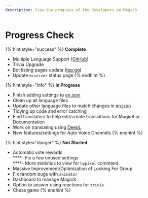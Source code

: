 ```yaml
---
description: View the progress of the developers on Magic8.
---
```


# Progress Check

{% hint style="success" %}
**Complete**  
- Multiple Language Support \([GitHub](https://github.com/OfficialMagic8/Languages)\)  
- Trivia Upgrade  
- Bot listing pages update \([top.gg](https://top.gg/bot/484148705507934208)\)  
- Update `mcserver` status page
{% endhint %}

{% hint style="info" %}
**In Progress**  
- Finish adding settings to [en.json](https://github.com/OfficialMagic8/languages/blob/master/languages/en.json)  
- Clean up all language files  
- Update other language files to match changes in [en.json](https://github.com/OfficialMagic8/languages/blob/master/languages/en.json)  
- Tidying up code and error catching  
- Find translators to help edit/create translations for Magic8 or Documentation  
- Work on translating using [DeepL](https://www.deepl.com/en/translator)  
- New features/settings for Auto Voice Channels
{% endhint %}

{% hint style="danger" %}
**Not Started**  
- Automatic vote rewards  
****- Fix a few unused settings  
****- More statistics to view for `hypixel` command  
- Massive Improvement/Optimization of Looking For Group   
- Fix random bugs with `akinator`  
- Dashboard to manage Magic8  
- Option to answer using reactions for `trivia`  
- Chess game
{% endhint %}

